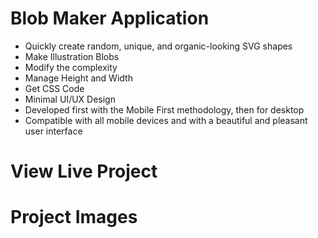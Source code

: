 # Blob Maker Application

- Quickly create random, unique, and organic-looking SVG shapes
- Make Illustration Blobs
- Modify the complexity
- Manage Height and Width
- Get CSS Code
- Minimal UI/UX Design
- Developed first with the Mobile First methodology, then for desktop
- Compatible with all mobile devices and with a beautiful and pleasant user interface

# View Live Project


# Project Images

